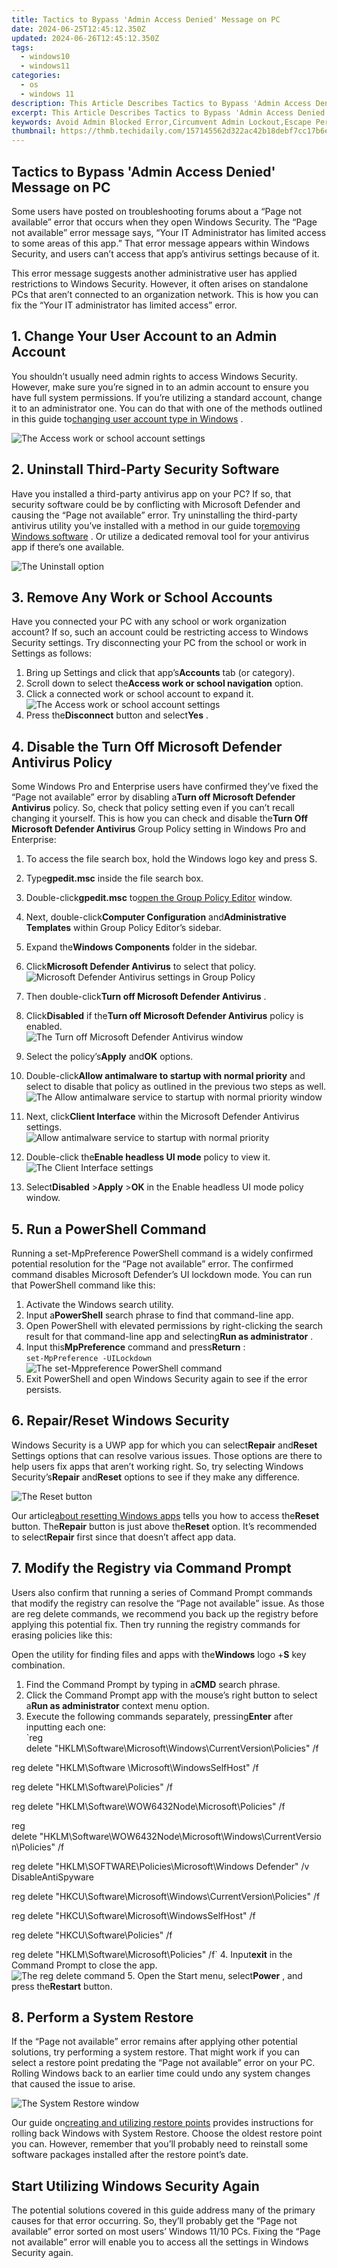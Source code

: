 ```yaml
---
title: Tactics to Bypass 'Admin Access Denied' Message on PC
date: 2024-06-25T12:45:12.350Z
updated: 2024-06-26T12:45:12.350Z
tags:
  - windows10
  - windows11
categories:
  - os
  - windows 11
description: This Article Describes Tactics to Bypass 'Admin Access Denied' Message on PC
excerpt: This Article Describes Tactics to Bypass 'Admin Access Denied' Message on PC
keywords: Avoid Admin Blocked Error,Circumvent Admin Lockout,Escape Permissions Denied,Skirt Unauthorized Access Alert,Bypass Admin Restriction Message,Sidestep Denial Notice,Evasion of Access Barred Signal
thumbnail: https://thmb.techidaily.com/157145562d322ac42b18debf7cc17b6e328143a79a361dfc0ab65e3b0afbaf26.jpg
---
```


## Tactics to Bypass 'Admin Access Denied' Message on PC

 Some users have posted on troubleshooting forums about a “Page not available” error that occurs when they open Windows Security. The “Page not available” error message says, “Your IT Administrator has limited access to some areas of this app.” That error message appears within Windows Security, and users can’t access that app’s antivirus settings because of it.

 This error message suggests another administrative user has applied restrictions to Windows Security. However, it often arises on standalone PCs that aren’t connected to an organization network. This is how you can fix the “Your IT administrator has limited access” error.

## 1\. Change Your User Account to an Admin Account

 You shouldn’t usually need admin rights to access Windows Security. However, make sure you’re signed in to an admin account to ensure you have full system permissions. If you’re utilizing a standard account, change it to an administrator one. You can do that with one of the methods outlined in this guide to[changing user account type in Windows](https://www.makeuseof.com/ways-to-change-user-account-windows-10/) .

![The Access work or school account settings](https://static1.makeuseofimages.com/wordpress/wp-content/uploads/2023/05/work-or-school-accounts.jpg)

## 2\. Uninstall Third-Party Security Software

 Have you installed a third-party antivirus app on your PC? If so, that security software could be by conflicting with Microsoft Defender and causing the “Page not available” error. Try uninstalling the third-party antivirus utility you’ve installed with a method in our guide to[removing Windows software](https://www.makeuseof.com/windows-11-different-ways-to-uninstall-software/) . Or utilize a dedicated removal tool for your antivirus app if there’s one available.

![The Uninstall option](https://static1.makeuseofimages.com/wordpress/wp-content/uploads/2023/05/uninstall-option-3.jpg)

## 3\. Remove Any Work or School Accounts

 Have you connected your PC with any school or work organization account? If so, such an account could be restricting access to Windows Security settings. Try disconnecting your PC from the school or work in Settings as follows:

1. Bring up Settings and click that app’s**Accounts** tab (or category).
2. Scroll down to select the**Access work or school navigation** option.
3. Click a connected work or school account to expand it.  
![The Access work or school account settings](https://static1.makeuseofimages.com/wordpress/wp-content/uploads/2023/05/work-or-school-accounts.jpg)
4. Press the**Disconnect** button and select**Yes** .

## 4\. Disable the Turn Off Microsoft Defender Antivirus Policy

 Some Windows Pro and Enterprise users have confirmed they’ve fixed the “Page not available” error by disabling a**Turn off Microsoft Defender Antivirus** policy. So, check that policy setting even if you can’t recall changing it yourself. This is how you can check and disable the**Turn Off Microsoft Defender Antivirus** Group Policy setting in Windows Pro and Enterprise:

1. To access the file search box, hold the Windows logo key and press S.
2. Type**gpedit.msc** inside the file search box.
3. Double-click**gpedit.msc** to[open the Group Policy Editor](https://www.makeuseof.com/windows-11-open-local-group-policy-editor/) window.
4. Next, double-click**Computer Configuration** and**Administrative Templates** within Group Policy Editor’s sidebar.
5. Expand the**Windows Components** folder in the sidebar.

1. Click**Microsoft Defender Antivirus** to select that policy.  
![Microsoft Defender Antivirus settings in Group Policy](https://static1.makeuseofimages.com/wordpress/wp-content/uploads/2023/05/microsoft-defender-antivirus-settings.jpg)
2. Then double-click**Turn off Microsoft Defender Antivirus** .
3. Click**Disabled** if the**Turn off Microsoft Defender Antivirus** policy is enabled.  
![The Turn off Microsoft Defender Antivirus window](https://static1.makeuseofimages.com/wordpress/wp-content/uploads/2023/05/the-turn-off-microsoft-defender-antivirus-window.jpg)
4. Select the policy’s**Apply** and**OK** options.
5. Double-click**Allow antimalware to startup with normal priority** and select to disable that policy as outlined in the previous two steps as well.  
![The Allow antimalware service to startup with normal priority window](https://static1.makeuseofimages.com/wordpress/wp-content/uploads/2023/05/allow-antimalware-service-window.jpg)
6. Next, click**Client Interface** within the Microsoft Defender Antivirus settings.  
![Allow antimalware service to startup with normal priority](https://static1.makeuseofimages.com/wordpress/wp-content/uploads/2023/05/client-interface-setting.jpg)
7. Double-click the**Enable headless UI mode** policy to view it.  
![The Client Interface settings](https://static1.makeuseofimages.com/wordpress/wp-content/uploads/2023/05/enable-headless-ui-mode.jpg)
8. Select**Disabled** \>**Apply** \>**OK** in the Enable headless UI mode policy window.

## 5\. Run a PowerShell Command

 Running a set-MpPreference PowerShell command is a widely confirmed potential resolution for the “Page not available” error. The confirmed command disables Microsoft Defender’s UI lockdown mode. You can run that PowerShell command like this:

1. Activate the Windows search utility.
2. Input a**PowerShell** search phrase to find that command-line app.
3. Open PowerShell with elevated permissions by right-clicking the search result for that command-line app and selecting**Run as administrator** .
4. Input this**MpPreference** command and press**Return** :  
`set-MpPreference -UILockdown`  
![The set-Mppreference PowerShell command](https://static1.makeuseofimages.com/wordpress/wp-content/uploads/2023/05/the-set-mppreference-command.jpg)
5. Exit PowerShell and open Windows Security again to see if the error persists.

## 6\. Repair/Reset Windows Security

 Windows Security is a UWP app for which you can select**Repair** and**Reset** Settings options that can resolve various issues. Those options are there to help users fix apps that aren’t working right. So, try selecting Windows Security’s**Repair** and**Reset** options to see if they make any difference.

![The Reset button](https://static1.makeuseofimages.com/wordpress/wp-content/uploads/2023/05/repair-button.jpg)

 Our article[about resetting Windows apps](https://www.makeuseof.com/windows-reset-app/) tells you how to access the**Reset** button. The**Repair** button is just above the**Reset** option. It’s recommended to select**Repair** first since that doesn’t affect app data.

## 7\. Modify the Registry via Command Prompt

 Users also confirm that running a series of Command Prompt commands that modify the registry can resolve the “Page not available” issue. As those are reg delete commands, we recommend you back up the registry before applying this potential fix. Then try running the registry commands for erasing policies like this:

 Open the utility for finding files and apps with the**Windows** logo +**S** key combination.

1. Find the Command Prompt by typing in a**CMD** search phrase.
2. Click the Command Prompt app with the mouse’s right button to select a**Run as administrator** context menu option.
3. Execute the following commands separately, pressing**Enter** after inputting each one:  
`reg delete "HKLM\Software\Microsoft\Windows\CurrentVersion\Policies" /f  

reg delete "HKLM\Software \Microsoft\WindowsSelfHost" /f  

reg delete "HKLM\Software\Policies" /f  

reg delete "HKLM\Software\WOW6432Node\Microsoft\Policies" /f  

reg delete "HKLM\Software\WOW6432Node\Microsoft\Windows\CurrentVersion\Policies" /f  

reg delete "HKLM\SOFTWARE\Policies\Microsoft\Windows Defender" /v DisableAntiSpyware  

reg delete "HKCU\Software\Microsoft\Windows\CurrentVersion\Policies" /f  

reg delete "HKCU\Software\Microsoft\WindowsSelfHost" /f  

reg delete "HKCU\Software\Policies" /f  

reg delete "HKLM\Software\Microsoft\Policies" /f`
4. Input**exit** in the Command Prompt to close the app.  
![The reg delete command](https://static1.makeuseofimages.com/wordpress/wp-content/uploads/2023/05/reg-delete.jpg)
5. Open the Start menu, select**Power** , and press the**Restart** button.

## 8\. Perform a System Restore

 If the “Page not available” error remains after applying other potential solutions, try performing a system restore. That might work if you can select a restore point predating the “Page not available” error on your PC. Rolling Windows back to an earlier time could undo any system changes that caused the issue to arise.

![The System Restore window](https://static1.makeuseofimages.com/wordpress/wp-content/uploads/2023/05/system-resotre-window.jpg)

 Our guide on[creating and utilizing restore points](https://www.makeuseof.com/windows-11-create-restore-point/) provides instructions for rolling back Windows with System Restore. Choose the oldest restore point you can. However, remember that you’ll probably need to reinstall some software packages installed after the restore point’s date.

## Start Utilizing Windows Security Again

 The potential solutions covered in this guide address many of the primary causes for that error occurring. So, they’ll probably get the “Page not available” error sorted on most users’ Windows 11/10 PCs. Fixing the “Page not available” error will enable you to access all the settings in Windows Security again.

<ins class="adsbygoogle"
     style="display:block"
     data-ad-format="autorelaxed"
     data-ad-client="ca-pub-7571918770474297"
     data-ad-slot="1223367746"></ins>



<ins class="adsbygoogle"
     style="display:block"
     data-ad-client="ca-pub-7571918770474297"
     data-ad-slot="8358498916"
     data-ad-format="auto"
     data-full-width-responsive="true"></ins>


